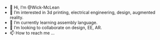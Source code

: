 - 👋 Hi, I’m @Wick-McLean
- 👀 I’m interested in 3d printing, electrical engineering, design, augmented reality. 
- 🌱 I’m currently learning assembly language. 
- 💞️ I’m looking to collaborate on design, EE, AR. 
- 📫 How to reach me ...

<!---
Wick-McLean/Wick-McLean is a ✨ special ✨ repository because its `README.md` (this file) appears on your GitHub profile.
You can click the Preview link to take a look at your changes.
--->
